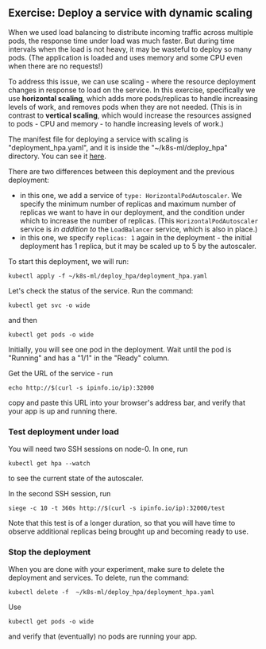 ## Exercise: Deploy a service with dynamic scaling

When we used load balancing to distribute incoming traffic across multiple pods, the response time under load was much faster. But during time intervals when the load is not heavy, it may be wasteful to deploy so many pods. (The application is loaded and uses memory and some CPU even when there are no requests!)

To address this issue, we can use scaling - where the resource deployment changes in response to load on the service. In this exercise, specifically we use **horizontal scaling**, which adds more pods/replicas to handle increasing levels of work, and removes pods when they are not needed. (This is in contrast to **vertical scaling**, which would increase the resources assigned to pods - CPU and memory - to handle increasing levels of work.)

The manifest file for deploying a service with scaling is "deployment_hpa.yaml", and it is inside the "~/k8s-ml/deploy_hpa" directory. You can see it [here](https://github.com/teaching-on-testbeds/k8s-ml/blob/main/deploy_hpa/deployment_hpa.yaml).

There are two differences between this deployment and the previous deployment:

* in this one, we add a service of `type: HorizontalPodAutoscaler`. We specify the minimum number of replicas and maximum number of replicas we want to have in our deployment, and the condition under which to increase the number of replicas. (This `HorizontalPodAutoscaler` service is *in addition to* the `LoadBalancer` service, which is also in place.)
* in this one, we specify `replicas: 1` again in the deployment - the initial deployment has 1 replica, but it may be scaled up to 5 by the autoscaler. 


To start this deployment, we will run:

``` 
kubectl apply -f ~/k8s-ml/deploy_hpa/deployment_hpa.yaml
```

Let's check the status of the service. Run the command:

```
kubectl get svc -o wide
```

and then

```
kubectl get pods -o wide
```

Initially, you will see one pod in the deployment. Wait until the pod is "Running" and has a "1/1" in the "Ready" column.

Get the URL of the service - run

```
echo http://$(curl -s ipinfo.io/ip):32000
```

copy and paste this URL into your browser's address bar, and verify that your app is up and running there. 

### Test deployment under load

You will need two SSH sessions on node-0. In one, run

```
kubectl get hpa --watch
```

to see the current state of the autoscaler.


 In the second SSH session, run


```
siege -c 10 -t 360s http://$(curl -s ipinfo.io/ip):32000/test
```

Note that this test is of a longer duration, so that you will have time to observe additional replicas being brought up and becoming ready to use. 

### Stop the deployment

When you are done with your experiment, make sure to delete the deployment and services. To delete, run the command:

```
kubectl delete -f  ~/k8s-ml/deploy_hpa/deployment_hpa.yaml
```

Use

``` 
kubectl get pods -o wide
```

and verify that (eventually) no pods are running your app.


